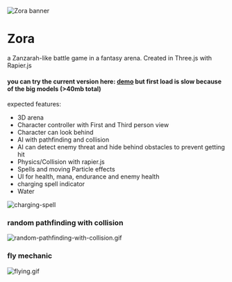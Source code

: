 ![Zora banner](https://github.com/konstantinsteinmiller/zora/blob/master/src/assets/documentation/Zora_banner_1331x430.jpg)

# Zora

a Zanzarah-like battle game in a fantasy arena. Created in Three.js with Rapier.js

#### you can try the current version here: [demo](https://konstantinsteinmiller.github.io/zora/#/game) but first load is slow because of the big models (>40mb total)

expected features:
- 3D arena
- Character controller with First and Third person view
- Character can look behind
- AI with pathfinding and collision
- AI can detect enemy threat and hide behind obstacles to prevent getting hit
- Physics/Collision with rapier.js
- Spells and moving Particle effects
- UI for health, mana, endurance and enemy health
- charging spell indicator
- Water

![charging-spell](https://github.com/konstantinsteinmiller/zora/blob/master/src/assets/documentation/charging-spell.png)

### random pathfinding with collision
![random-pathfinding-with-collision.gif](https://github.com/konstantinsteinmiller/zora/blob/master/src/assets/documentation/random-pathfinding-with-collision.gif)

### fly mechanic
![flying.gif](https://github.com/konstantinsteinmiller/zora/blob/master/src/assets/documentation/flying.gif)